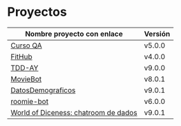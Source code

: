 # Proyectos

| Nombre proyecto con enlace                                                         | Versión |
|------------------------------------------------------------------------------------|---------|
| [Curso QA](https://github.com/testing-kakapos/curso-QA)                            | v5.0.0  |
| [FitHub](https://github.com/fitplusplus/fithub)                                    | v4.0.0  |
| [TDD-AY](https://github.com/TDD-AY/TDD-Project)                                    | v9.0.0  |
| [MovieBot](https://github.com/tdd-IgnasiYManu/MovieBot)                            | v8.0.1  |
| [DatosDemograficos](https://github.com/tdd-organization-afp/DatosDemograficos)     | v9.0.1  |
| [roomie-bot](https://github.com/dipzza/roomie-bot)                                 | v6.0.0  |
| [World of Diceness: chatroom de dados](https://github.com/muetsii/wod)             | v9.0.1  |
